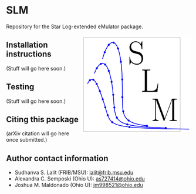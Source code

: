 # SLM
Repository for the Star Log-extended eMulator package.

<img align="right" width="300" src="SLM_Logo.png">

## Installation instructions

(Stuff will go here soon.)

## Testing

(Stuff will go here soon.)

## Citing this package

(arXiv citation will go here once submitted.)

## Author contact information
- Sudhanva S. Lalit (FRIB/MSU): lalit@frib.msu.edu
- Alexandra C. Semposki (Ohio U): as727414@ohio.edu
- Joshua M. Maldonado (Ohio U): jm998521@ohio.edu

